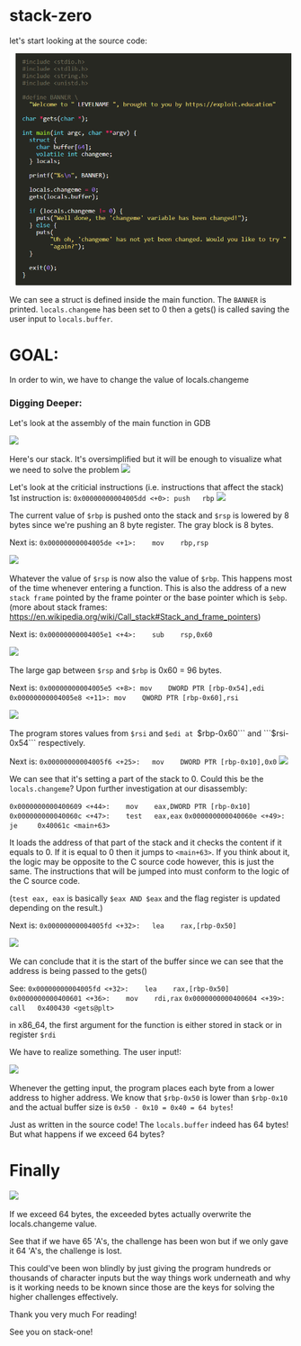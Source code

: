 # stack-zero

let's start looking at the source code:

![](https://raw.githubusercontent.com/Altelus1/Phoenix_Writeup/master/stack-zero/images/1.png)

We can see a struct is defined inside the main function.
The ```BANNER``` is printed.
```locals.changeme``` has been set to 0 then a gets() is called saving the
user input to ```locals.buffer```.

# GOAL:
In order to win, we have to change the value of locals.changeme

### Digging Deeper:

Let's look at the assembly of the main function in GDB

![](https://raw.githubusercontent.com/Altelus1/Hacking_Adventures/master/Phoenix/stack-zero/images/2.png)

Here's our stack. It's oversimplified but it will be enough
to visualize what we need to solve the problem
![](https://raw.githubusercontent.com/Altelus1/Hacking_Adventures/master/Phoenix/stack-zero/images/3.png)

Let's look at the criticial instructions (i.e. instructions that affect the stack)
1st instruction is: ```0x00000000004005dd <+0>:	push   rbp```
![](https://raw.githubusercontent.com/Altelus1/Hacking_Adventures/master/Phoenix/stack-zero/images/4.png)

The current value of ```$rbp``` is pushed onto the stack and ```$rsp``` is 
lowered by 8 bytes since we're pushing an 8 byte register. The gray block
is 8 bytes.

Next is: ```0x00000000004005de <+1>:	mov    rbp,rsp```

![](https://raw.githubusercontent.com/Altelus1/Hacking_Adventures/master/Phoenix/stack-zero/images/5.png)

Whatever the value of ```$rsp``` is now also the value of ```$rbp```.
This happens most of the time whenever entering a function. This
is also the address of a new ```stack frame``` pointed by the
frame pointer or the base pointer which is ```$ebp```.
(more about stack frames: https://en.wikipedia.org/wiki/Call_stack#Stack_and_frame_pointers)

Next is: ```0x00000000004005e1 <+4>:	sub    rsp,0x60```

![](https://raw.githubusercontent.com/Altelus1/Hacking_Adventures/master/Phoenix/stack-zero/images/5_5.png)

The large gap between ```$rsp``` and ```$rbp``` is 0x60 = 96 bytes.

Next is: 
```0x00000000004005e5 <+8>:	mov    DWORD PTR [rbp-0x54],edi```
```0x00000000004005e8 <+11>: mov    QWORD PTR [rbp-0x60],rsi```


![](https://raw.githubusercontent.com/Altelus1/Hacking_Adventures/master/Phoenix/stack-zero/images/7.png)

The program stores values from ```$rsi``` and ```$edi at ```$rbp-0x60```
and ```$rsi-0x54``` respectively.

Next is: ```0x00000000004005f6 <+25>:	mov    DWORD PTR [rbp-0x10],0x0```
![](https://raw.githubusercontent.com/Altelus1/Hacking_Adventures/master/Phoenix/stack-zero/images/7_5.png)

We can see that it's setting a part of the stack to 0.
Could this be the ```locals.changeme```?
Upon further investigation at our disassembly:

```0x0000000000400609 <+44>:	mov    eax,DWORD PTR [rbp-0x10]```
```0x000000000040060c <+47>:	test   eax,eax```
```0x000000000040060e <+49>:	je     0x40061c <main+63>```

It loads the address of that part of the stack and it checks the content
if it equals to 0. If it is equal to 0 then it jumps to 
```<main+63>```. If you think about it, the logic may
be opposite to the C source code however, this is
just the same. The instructions that will be jumped
into must conform to the logic of the C source code.

(```test eax, eax``` is basically ```$eax AND $eax```
and the flag register is updated depending on the result.)

Next is: ```0x00000000004005fd <+32>:	lea    rax,[rbp-0x50]```

![](https://raw.githubusercontent.com/Altelus1/Hacking_Adventures/master/Phoenix/stack-zero/images/8.png)

We can conclude that it is the start of the buffer since we can
see that the address is being passed to the gets()

See:
```0x00000000004005fd <+32>:	lea    rax,[rbp-0x50]```
```0x0000000000400601 <+36>:	mov    rdi,rax```
```0x0000000000400604 <+39>:	call   0x400430 <gets@plt>```

in x86_64, the first argument for the function is either stored
in stack or in register ```$rdi```

We have to realize something. The user input!:

![](https://raw.githubusercontent.com/Altelus1/Hacking_Adventures/master/Phoenix/stack-zero/images/9.png)

Whenever the getting input, the program places each byte from
a lower address to higher address. We know that ```$rbp-0x50```
is lower than ```$rbp-0x10``` and the actual buffer size is
```0x50 - 0x10 = 0x40 = 64 bytes```!

Just as written in the source code! The ```locals.buffer```
indeed has 64 bytes! But what happens if we exceed 64 bytes?

# Finally

![](https://raw.githubusercontent.com/Altelus1/Hacking_Adventures/master/Phoenix/stack-zero/images/10.png)

If we exceed 64 bytes, the exceeded bytes actually overwrite the locals.changeme value.

See that if we have 65 'A's, the challenge has been won 
but if we only gave it 64 'A's, the challenge is lost.

This could've been won blindly by just giving the program
hundreds or thousands of character inputs but the way things
work underneath and why is it working needs to be known
since those are the keys for solving the higher challenges
effectively. 

Thank you very much For reading!

See you on stack-one!



